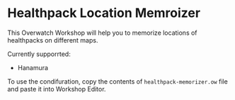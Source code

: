 # Healthpack Location Memroizer

This Overwatch Workshop will help you to memorize locations of healthpacks on different maps.

Currently supporrted:

- Hanamura

To use the condifuration, copy the contents of `healthpack-memorizer.ow` file and paste it into Workshop Editor.